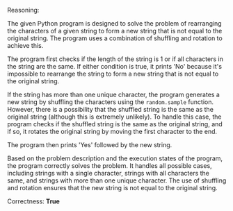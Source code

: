 Reasoning:

The given Python program is designed to solve the problem of rearranging the characters of a given string to form a new string that is not equal to the original string. The program uses a combination of shuffling and rotation to achieve this.

The program first checks if the length of the string is 1 or if all characters in the string are the same. If either condition is true, it prints 'No' because it's impossible to rearrange the string to form a new string that is not equal to the original string.

If the string has more than one unique character, the program generates a new string by shuffling the characters using the `random.sample` function. However, there is a possibility that the shuffled string is the same as the original string (although this is extremely unlikely). To handle this case, the program checks if the shuffled string is the same as the original string, and if so, it rotates the original string by moving the first character to the end.

The program then prints 'Yes' followed by the new string.

Based on the problem description and the execution states of the program, the program correctly solves the problem. It handles all possible cases, including strings with a single character, strings with all characters the same, and strings with more than one unique character. The use of shuffling and rotation ensures that the new string is not equal to the original string.

Correctness: **True**